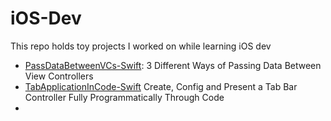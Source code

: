 # iOS-Dev

This repo holds toy projects I worked on while learning iOS dev

* [PassDataBetweenVCs-Swift](PassDataBetweenVCs-Swift/): 3 Different Ways of Passing Data Between View Controllers
* [TabApplicationInCode-Swift](TabApplicationInCode-Swift/) Create, Config and Present a Tab Bar Controller Fully Programmatically Through Code
* 
